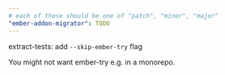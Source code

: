 ```yaml
---
# each of these should be one of "patch", "minor", "major"
"ember-addon-migrator": TODO
---
```


extract-tests: add `--skip-ember-try` flag

You might not want ember-try e.g. in a monorepo.